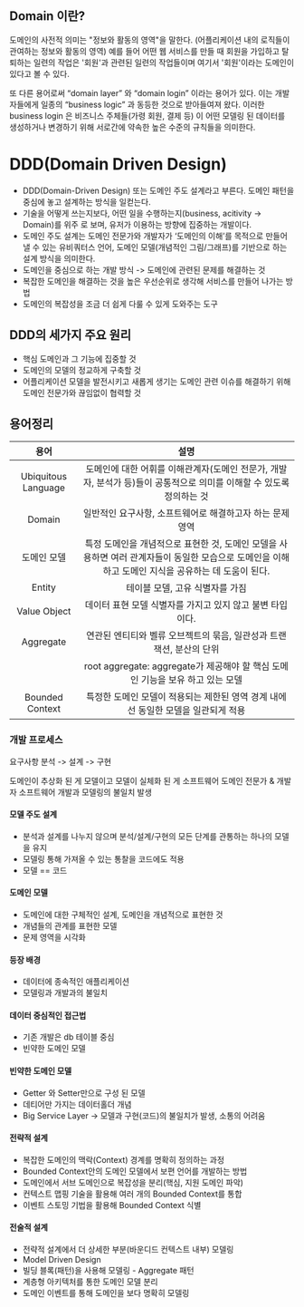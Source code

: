 ## Domain 이란?
도메인의 사전적 의미는 "정보와 활동의 영역"을 말한다. (어플리케이션 내의 로직들이 관여하는 정보와 활동의 영역)
예를 들어 어떤 웹 서비스를 만들 때 회원을 가입하고 탈퇴하는 일련의 작업은 '회원'과 관련된 일련의 작업들이며 여기서 '회원'이라는 도메인이 있다고 볼 수 있다.

또 다른 용어로써 “domain layer” 와 “domain login” 이라는 용어가 있다. 이는 개발자들에게 일종의 “business logic” 과 동등한 것으로 받아들여져 왔다. 
이러한 business login 은 비즈니스 주체들(가령 회원, 결제 등) 이 어떤 모델링 된 데이터를 생성하거나 변경하기 위해 서로간에 약속한 높은 수준의 규칙들을 의미한다.

# DDD(Domain Driven Design)
- DDD(Domain-Driven Design) 또는 도메인 주도 설계라고 부른다. 도메인 패턴을 중심에 놓고 설계하는 방식을 일컫는다.
- 기술을 어떻게 쓰는지보다, 어떤 일을 수행하는지(business, acitivity -> Domain)를 위주 로 보며, 유저가 이용하는 방향에 집중하는 개발이다.
- 도메인 주도 설계는 도메인 전문가와 개발자가 ‘도메인의 이해’를 목적으로 만들어낼 수 있는 유비쿼터스 언어, 도메인 모델(개념적인 그림/그래프)를 기반으로 하는 설계 방식을 의미한다.
- 도메인을 중심으로 하는 개발 방식 -> 도메인에 관련된 문제를 해결하는 것
- 복잡한 도메인을 해결하는 것을 높은 우선순위로 생각해 서비스를 만들어 나가는 방법
- 도메인의 복잡성을 조금 더 쉽게 다룰 수 있게 도와주는 도구

## DDD의 세가지 주요 원리
- 핵심 도메인과 그 기능에 집중할 것
- 도메인의 모델의 정교하게 구축할 것
- 어플리케이션 모델을 발전시키고 새롭게 생기는 도메인 관련 이슈를 해결하기 위해 도메인 전문가와 끊임없이 협력할 것

## 용어정리
|용어|설명|
|:---:|:---:|
|Ubiquitous Language|도메인에 대한 어휘를 이해관계자(도메인 전문가, 개발자, 분석가 등)들이 공통적으로 의미를 이해할 수 있도록 정의하는 것|
|Domain|일반적인 요구사항, 소프트웨어로 해결하고자 하는 문제 영역|
|도메인 모델|특정 도메인을 개념적으로 표현한 것, 도메인 모델을 사용하면 여러 관계자들이 동일한 모습으로 도메인을 이해하고 도메인 지식을 공유하는 데 도움이 된다.|
|Entity|테이블 모델, 고유 식별자를 가짐|
|Value Object|데이터 표현 모델 식별자를 가지고 있지 않고 불변 타입이다.|
|Aggregate|연관된 엔티티와 벨류 오브젝트의 묶음, 일관성과 트랜잭션, 분산의 단위
||root aggregate: aggregate가 제공해야 할 핵심 도메인 기능을 보유 하고 있는 모델|
|Bounded Context|특정한 도메인 모델이 적용되는 제한된 영역 경계 내에선 동일한 모델을 일관되게 적용|

### 개발 프로세스
요구사항 분석 -> 설계 -> 구현

도메인이 추상화 된 게 모델이고 모델이 실체화 된 게 소프트웨어
도메인 전문가 & 개발자
소프트웨어 개발과 모델링의 불일치 발생

#### 모델 주도 설계
- 분석과 설계를 나누지 않으며 분석/설계/구현의 모든 단계를 관통하는 하나의 모델을 유지
- 모델링 통해 가져올 수 있는 통찰을 코드에도 적용
- 모델 == 코드

#### 도메인 모델
- 도메인에 대한 구체적인 설계, 도메인을 개념적으로 표현한 것
- 개념들의 관계를 표현한 모델
- 문제 영역을 시각화

#### 등장 배경
- 데이터에 종속적인 애플리케이션
- 모델링과 개발과의 불일치

#### 데이터 중심적인 접근법
- 기존 개발은 db 테이블 중심
- 빈약한 도메인 모델

#### 빈약한 도메인 모델
- Getter 와 Setter만으로 구성 된 모델
- 데티어만 가지는 데이터홀더 개념
- Big Service Layer
-> 모델과 구현(코드)의 불일치가 발생, 소통의 어려움

#### 전략적 설계
- 복잡한 도메인의 맥락(Context) 경계를 명확히 정의하는 과정
- Bounded Context안의 도메인 모델에서 보편 언어를 개발하는 방법
- 도메인에서 서브 도메인으로 복잡성을 분리(핵심, 지원 도메인 파악)
- 컨텍스트 맵핑 기술을 활용해 여러 개의 Bounded Context를 통합
- 이벤트 스토밍 기법을 활용해 Bounded Context 식별

#### 전술적 설계
- 전략적 설계에서 더 상세한 부분(바운디드 컨텍스트 내부) 모델링
- Model Driven Design
- 빌딩 블록(패턴)을 사용해 모델링 - Aggregate 패턴
- 계층형 아키텍처를 통한 도메인 모델 분리
- 도메인 이벤트를 통해 도메인을 보다 명확히 모델링
